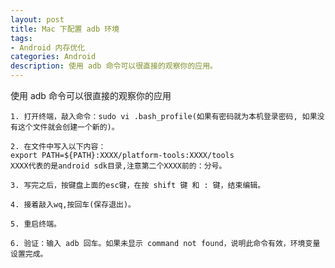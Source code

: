 ```yaml
---
layout: post
title: Mac 下配置 adb 环境
tags:
- Android 内存优化
categories: Android
description: 使用 adb 命令可以很直接的观察你的应用。
---
```


 使用 adb 命令可以很直接的观察你的应用



```
1. 打开终端，敲入命令：sudo vi .bash_profile(如果有密码就为本机登录密码, 如果没有这个文件就会创建一个新的)。
```
``` 
2. 在文件中写入以下内容：
export PATH=${PATH}:XXXX/platform-tools:XXXX/tools
XXXX代表的是android sdk目录,注意第二个XXXX前的：分号。
``` 
``` 
3. 写完之后，按键盘上面的esc键，在按 shift 键 和 : 键，结束编辑。
``` 
``` 
4. 接着敲入wq,按回车(保存退出)。
``` 
``` 
5. 重启终端。
``` 
``` 
6. 验证：输入 adb 回车。如果未显示 command not found，说明此命令有效，环境变量设置完成。
``` 













